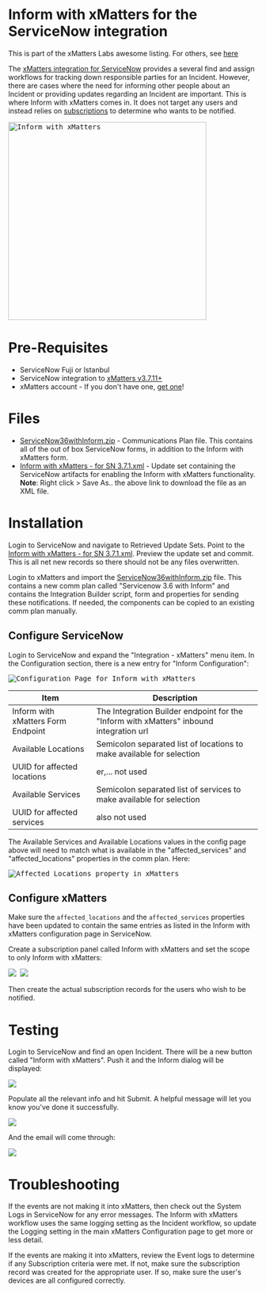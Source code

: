 
# Inform with xMatters for the ServiceNow integration
This is part of the xMatters Labs awesome listing. For others, see [here](https://github.com/xmatters/xMatters-Labs)

The [xMatters integration for ServiceNow](https://store.servicenow.com/sn_appstore_store.do#!/store/application/5950d7444f2231000e9fa88ca310c78c) provides a several find and assign workflows for tracking down responsible parties for an Incident. However, there are cases where the need for informing other people about an Incident or providing updates regarding an Incident are important. This is where Inform with xMatters comes in. It does not target any users and instead relies on [subscriptions](http://help.xmatters.com/OnDemand/user/subscriptions.htm) to determine who wants to be notified. 

<kbd>
  <img src="images/inform_page.png" alt="Inform with xMatters" height="400">
</kbd>


# Pre-Requisites
* ServiceNow Fuji or Istanbul
* ServiceNow integration to [xMatters v3.7.11+](https://store.servicenow.com/sn_appstore_store.do#!/store/application/5950d7444f2231000e9fa88ca310c78c/3.7.12)
* xMatters account - If you don't have one, [get one](https://www.xmatters.com)!

# Files
* [ServiceNow36withInform.zip](ServiceNow36withInform.zip) - Communications Plan file. This contains all of the out of box ServiceNow forms, in addition to the Inform with xMatters form. 
* [Inform with xMatters - for SN 3.7.1.xml](https://github.com/xmatters/xm-labs-snow-inform/raw/master/Inform%20with%20xMatters%20-%20for%20SN%203.7.1.xml) - Update set containing the ServiceNow artifacts for enabling the Inform with xMatters functionality. 
**Note**: Right click > Save As.. the above link to download the file as an XML file. 


# Installation
Login to ServiceNow and navigate to Retrieved Update Sets. Point to the [Inform with xMatters - for SN 3.7.1.xml](https://github.com/xmatters/xm-labs-snow-inform/blob/master/Inform%20with%20xMatters%20-%20for%20SN%203.7.1.xml). Preview the update set and commit. This is all net new records so there should not be any files overwritten. 

Login to xMatters and import the [ServiceNow36withInform.zip](ServiceNow36withInform.zip) file. This contains a new comm plan called "Servicenow 3.6 with Inform" and contains the Integration Builder script, form and properties for sending these notifications. If needed, the components can be copied to an existing comm plan manually. 

## Configure ServiceNow
Login to ServiceNow and expand the "Integration - xMatters" menu item. In the Configuration section, there is a new entry for "Inform Configuration":

<kbd>
  <img src="images/inform_config.png" alt="Configuration Page for Inform with xMatters">
</kbd>

| Item | Description |
| ----- | ----- |
| Inform with xMatters Form Endpoint | The Integration Builder endpoint for the "Inform with xMatters" inbound integration url |
| Available Locations | Semicolon separated list of locations to make available for selection |
| UUID for affected locations | er,... not used |
| Available Services | Semicolon separated list of services to make available for selection |
| UUID for affected services | also not used |

The Available Services and Available Locations values in the config page above will need to match what is available in the "affected_services" and "affected_locations" properties in the comm plan. Here:

<kbd>
  <img src="images/affected_loc.png" alt="Affected Locations property in xMatters" >
</kbd>


## Configure xMatters
Make sure the `affected_locations` and the `affected_services` properties have been updated to contain the same entries as listed in the Inform with xMatters configuration page in ServiceNow. 

Create a subscription panel called Inform with xMatters and set the scope to only Inform with xMatters:

<kbd>
  <img src="images/subpanel1.png">
</kbd>

<kbd>
  <img src="images/subpanel2.png">
</kbd>

Then create the actual subscription records for the users who wish to be notified. 

   
# Testing
Login to ServiceNow and find an open Incident. There will be a new button called "Inform with xMatters". Push it and the Inform dialog will be displayed:

<kbd>
  <img src="images/inform_page.png">
</kbd>

Populate all the relevant info and hit Submit. A helpful message will let you know you've done it successfully. 

<kbd>
  <img src="images/success.png">
</kbd>

And the email will come through:

<kbd>
  <img src="images/email.png">
</kbd>

# Troubleshooting
If the events are not making it into xMatters, then check out the System Logs in ServiceNow for any error messages. The Inform with xMatters workflow uses the same logging setting as the Incident workflow, so update the Logging setting in the main xMatters Configuration page to get more or less detail. 

If the events are making it into xMatters, review the Event logs to determine if any Subscription criteria were met. If not, make sure the subscription record was created for the appropriate user. If so, make sure the user's devices are all configured correctly. 

